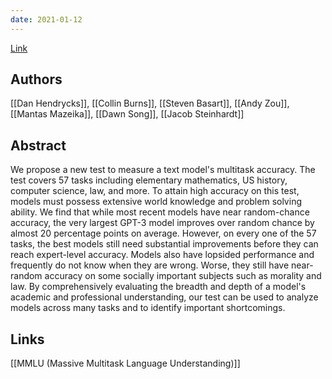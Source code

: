 ```yaml
---
date: 2021-01-12
---
```

[Link](https://arxiv.org/abs/2009.03300)


## Authors

[[Dan Hendrycks]], [[Collin Burns]], [[Steven Basart]], [[Andy Zou]], [[Mantas Mazeika]], [[Dawn Song]], [[Jacob Steinhardt]]
## Abstract
We propose a new test to measure a text model's multitask accuracy. The test covers 57 tasks including elementary mathematics, US history, computer science, law, and more. To attain high accuracy on this test, models must possess extensive world knowledge and problem solving ability. We find that while most recent models have near random-chance accuracy, the very largest GPT-3 model improves over random chance by almost 20 percentage points on average. However, on every one of the 57 tasks, the best models still need substantial improvements before they can reach expert-level accuracy. Models also have lopsided performance and frequently do not know when they are wrong. Worse, they still have near-random accuracy on some socially important subjects such as morality and law. By comprehensively evaluating the breadth and depth of a model's academic and professional understanding, our test can be used to analyze models across many tasks and to identify important shortcomings. 

## Links
[[MMLU (Massive Multitask Language Understanding)]]
